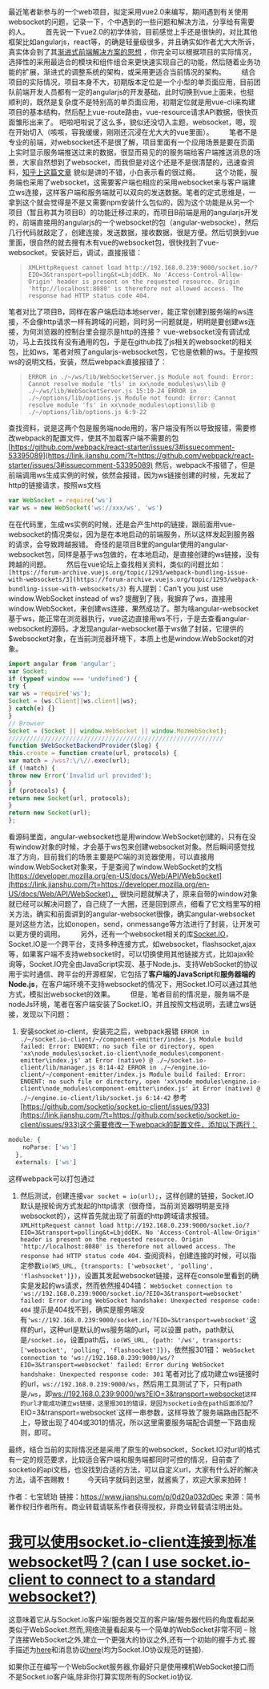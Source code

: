 最近笔者新参与的一个web项目，拟定采用vue2.0来编写，期间遇到有关使用websocket的问题，记录一下，个中遇到的一些问题和解决方法，分享给有需要的人。
 　　首先说一下vue2.0的初学体验，目前感觉上手还是很快的，对比其他框架比如angularjs，react等，的确是轻量级很多，并且确实如作者尤大大所诉，真实体会到了其[渐进式前端解决方案的思想](https://link.jianshu.com/?t=http://mp.weixin.qq.com/s/wcgOatZypjJTLek647Glpg) ，你完全可以根据项目的实际情况，选择性的采用最适合的模块和组件组合来更快速实现自己的功能，然后随着业务功能的扩展，渐进式的调整系统的架构，或采用更适合当前情况的架构。
 　　结合项目的实际情况，项目本身不大，初期版本定位是一个小型的单页面应用，目前团队前端开发人员都有一定的angularjs的开发基础，此时切换到vue上面来，也挺顺利的，既然是复杂度不是特别高的单页面应用，初期定位就是用vue-cli来构建项目的基本结构，然后配上vue-route路由，vue-resource请求API数据，很快页面雏形出来了。
 吧啦吧啦说了这么多，貌似还没切入主题，websocket，嗯，现在开始切入（咳咳，容我缓缓，刚刚还沉浸在尤大大的vue里面）。
 　　笔者不是专业的前端，对websocket还不是很了解，项目里面有一个应用场景是要在页面上实时显示服务端推送过来的数据，很显而易见的的服务端给客户端推送消息的场景，大家自然想到了websocket，而我但是对这个还是不是很清楚的，迅速查资料，[知乎上这篇文章](https://link.jianshu.com/?t=https://www.zhihu.com/question/20215561) 貌似是讲的不错，小白表示看的很过瘾。
 　　这个功能，服务端也采用了websocket，这需要客户端也相应的采用websocket来与客户端建立ws连接，这样客户端和服务端就可以双向的发送数据。笔者的定式思维是，一拿到这个就会觉得是不是又需要npm安装什么包似的，因为这个功能是从另一个项目（暂且称其为项目B）的功能迁移过来的，而项目B前端是用的angularjs开发的，前端直接用的angularjs的一个websocket的包（angular-websocke），然后几行代码就敲定了，创建连接，发送数据，接收数据，很是方便。然后切换到vue里面，很自然的就去搜有木有vue的websocket包，很快找到了vue-websocket，安装好后，调试，直接报错：

> ```
> XMLHttpRequest cannot load http://192.168.0.239:9000/socket.io/?EIO=3&transport=polling&t=LbjddEK. No 'Access-Control-Allow-Origin' header is present on the requested resource. Origin 'http://localhost:8080' is therefore not allowed access. The response had HTTP status code 404.
> ```

笔者对比了项目B，同样在客户端启动本地server，能正常创建到服务端的ws连接，不会像http请求一样有跨域的问题，同时另一问题就是，明明是要创建ws连接，为何浏览器的控制台里会提示是http的连接？
 vue-websocket没有调试成功，马上去找找有没有通用的包，于是在github找了js相关的websocket的相关包，比如ws，笔者对照了angularjs-websocket包，它也是依赖的ws。于是按照ws的说明文档，安装，然后webpack直接报错了：

> ```
> ERROR in ./~/ws/lib/WebSocketServer.js Module not found: Error: Cannot resolve module 'tls' in xx\node_modules\ws\lib @ ./~/ws/lib/WebSocketServer.js 15:10-24 ERROR in ./~/options/lib/options.js Module not found: Error: Cannot resolve module 'fs' in xx\node_modules\options\lib @ ./~/options/lib/options.js 6:9-22
> ```

查找资料，说是这两个包是服务端node用的，客户端没有所以导致报错，需要修改webpack的配置文件，使其不加载客户端不需要的包
[https://github.com/webpack/react-starter/issues/3#issuecomment-53395089](https://link.jianshu.com/?t=https://github.com/webpack/react-starter/issues/3#issuecomment-53395089)
 然后，webpack不报错了，但是前端调用ws生成实例的时候，依然会报错，因为ws链接创建的时候，先发起了http的链接请求，按照ws文档



```jsx
var WebSocket = require('ws')
var ws = new WebSocket('ws://xxx/ws', 'ws')
```

在在代码里，生成ws实例的时候，还是会产生http的链接，跟前面用vue-websocket的情况类似，因为是在本地启动的前端服务，所以这样发起到服务器的请求，会导致跨越报错。
 奇怪的是项目B里的angular使用的angular-websocket包，同样是基于ws包做的，在本地启动，是直接创建的ws链接，没有跨越的问题。
 　　然后在vue论坛上查找相关资料，类似的问题比如：
`[https://forum-archive.vuejs.org/topic/1293/webpack-bundling-issue-with-websockets/3](https://forum-archive.vuejs.org/topic/1293/webpack-bundling-issue-with-websockets/3)`
 有人提到：Can't you just use window.WebSocket instead of ws?
 提醒到了我，我摒弃了ws，直接用window.WebSocket，来创建ws连接，果然成功了。那为啥angular-websocket基于ws，能正常在浏览器执行，vue这边直接用ws不行，于是去查看angular-websocket的源码，才发现angular-websocket基于ws做了封装，它提供的$websocket对象，在当前浏览器环境下，本质上也是window.WebSocket的对象。



```jsx
import angular from 'angular';
var Socket;
if (typeof window === 'undefined') {
try {
var ws = require('ws');
Socket = (ws.Client||ws.client||ws);
} catch(e) {}
}
// Browser
Socket = (Socket || window.WebSocket || window.MozWebSocket);
////////////////////////////////////////////////////////////
function $WebSocketBackendProvider($log) {
this.create = function create(url, protocols) {
var match = /wss?:\/\//.exec(url);
if (!match) {
throw new Error('Invalid url provided');
}
if (protocols) {
return new Socket(url, protocols);
}
return new Socket(url);
};
```

看源码里面，angular-websocket也是用window.WebSocket创建的，只有在没有window对象的时候，才会基于ws包来创建websocket对象。然后瞬间感觉找准了方向，目前我们的场景主要是PC端的浏览器使用，可以直接用window.WebSocket对象来，于是查阅了window.WebSocket的文档
[https://developer.mozilla.org/en-US/docs/Web/API/WebSocket](https://link.jianshu.com/?t=https://developer.mozilla.org/en-US/docs/Web/API/WebSocket)，
 很快问题就解决了，原来自带的window对象就已经可以解决问题了，自己绕了一大圈，还是回到原点，细看了它文档里写的相关方法，确实和前面讲到的angular-websocket很像，确实angular-websocket是对这些方法，比如onopen，send，onmessange等方法进行了封装，让开发可以更方便的调用。
 　　另外，还有一个websocket相关的库[Socket.IO](https://link.jianshu.com/?t=http://socket.io/)，Socket.IO是一个跨平台，支持多种连接方式，如websocket，flashsocket,ajax等，如果客户端不支持websocket时，可以切换使用其他链接方式，比如ajax轮询等，Socket.IO完全由JavaScript实现、基于Node.js、支持WebSocket的协议用于实时通信、跨平台的开源框架，它包括了**客户端的JavaScript**和**服务器端的Node.js**，在客户端环境不支持websocket的情况下，用Socket.IO可以通过其他方式，模拟出websocket的效果。
 　　但是，笔者目前的情况是，服务端不是nodeJs环境，笔者在客户端安装了Socket.IO，并且按照文档说明，去建立ws链接，发现以下问题：

1. 安装socket.io-client，安装完之后，webpack报错
   `ERROR in ./~/socket.io-client/~/component-emitter/index.js Module build failed: Error: ENOENT: no such file or directory, open 'xx\node_modules\socket.io-client\node_modules\component-emitter\index.js' at Error (native) @ ./~/socket.io-client/lib/manager.js 8:14-42 ERROR in ./~/engine.io-client/~/component-emitter/index.js Module build failed: Error: ENOENT: no such file or directory, open 'xx\node_modules\engine.io-client\node_modules\component-emitter\index.js' at Error (native) @ ./~/engine.io-client/lib/socket.js 6:14-42`
    参考[https://github.com/socketio/socket.io-client/issues/933](https://link.jianshu.com/?t=https://github.com/socketio/socket.io-client/issues/933)这个需要修改一下webpack的配置文件，添加以下两行：



```css
module: {
    noParse: ['ws']
  },
  externals: ['ws']
```

这样webpack可以打包通过

1. 然后测试，创建连接`var socket = io(url);`，这样创建的链接，Socket.IO默认是按轮询方式发起的http请求（很奇怪，当前浏览器明明是支持websocket的），这样首先就出现了前面的http跨域请求报错。
   `XMLHttpRequest cannot load http://192.168.0.239:9000/socket.io/?EIO=3&transport=polling&t=LbjddEK. No 'Access-Control-Allow-Origin' header is present on the requested resource. Origin 'http://localhost:8080' is therefore not allowed access. The response had HTTP status code 404.`
    查阅资料，创建连接的时候，可以指定参数`io(WS_URL, {transports: ['websocket', 'polling', 'flashsocket']})`，设置其发起websocket链接，这样在console里看到的确实是发起的ws请求，然而依然报404错：
   `WebSocket connection to 'ws://192.168.0.239:9000/socket.io/?EIO=3&transport=websocket' failed: Error during WebSocket handshake: Unexpected response code: 404`
    提示是404找不到，确实是服务端没有`'ws://192.168.0.239:9000/socket.io/?EIO=3&transport=websocket'`这样的url，这种url是默认的ws服务端的url，可以设置 path，path默认是`/socket.io`，设置path后，`io(WS_URL, {path: '/ws', transports: ['websocket', 'polling', 'flashsocket']})`，依然报301错：
   `WebSocket connection to 'ws://192.168.0.239:9000/ws/?EIO=3&transport=websocket' failed: Error during WebSocket handshake: Unexpected response code: 301`
    笔者对比了成功建立ws链接时的url，`ws://192.168.0.239:9000/ws`，然后用工具测试了下，只有path是`/ws`，即[ws://192.168.0.239:9000/ws?EIO=3&transport=websocket](https://link.jianshu.com/?t=ws://192.168.0.239:9000/ws?EIO=3&transport=websocket)`这样的url才能成功建立ws链接，这里报301的错误，是因为socketio会在path后面添加`/?EIO=3&transport=websocket`这样一串参数，这样导致了服务端路由匹配不上，导致出现了404或301的情况，所以这里需要服务端配合调整一下路由规则，即可。

最终，结合当前的实际情况还是采用了原生的websocket，Socket.IO对url的格式有一定的规范要求，比较适合客户端和服务端都同时可控的情况，目前查了socketio的api文档，也没找到合适的方法，可以自定义url，大家有什么好的解决方法，请不吝赐教！
 　　今天码字就码到这里，就酱紫了，欢迎大家来拍砖！



作者：七宝琥珀
链接：https://www.jianshu.com/p/0d20a032d0ec
来源：简书
著作权归作者所有。商业转载请联系作者获得授权，非商业转载请注明出处。



# [我可以使用socket.io-client连接到标准websocket吗？(can I use socket.io-client to connect to a standard websocket?)](https://www.it1352.com/529777.html)

这意味着它从与Socket.io客户端/服务器交互的客户端/服务器代码的角度看起来类似于WebSocket.然而,网络流量看起来与一个简单的WebSocket非常不同 – 除了连接WebSocket之外,建立一个更强大的协议之外,还有一个初始的握手方式.握手描述为[here](javascript:void())和消息协议[here](javascript:void())(均为Socket.IO协议规范的链接).

如果你正在编写一个WebSocket服务器,你最好只是使用裸机WebSocket接口而不是Socket.io客户端,除非你打算实现所有的Socket.io协议.